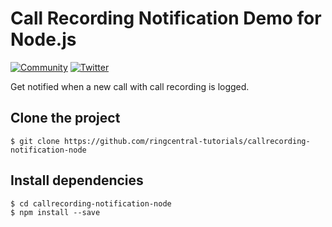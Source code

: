 # Call Recording Notification Demo for Node.js

[![Community][community-img]][community-url]
[![Twitter][twitter-img]][twitter-url]

 [community-img]: https://img.shields.io/badge/dynamic/json.svg?label=community&colorB=&suffix=%20users&query=$.approximate_people_count&uri=http%3A%2F%2Fapi.getsatisfaction.com%2Fcompanies%2F102909.json
 [community-url]: https://devcommunity.ringcentral.com/ringcentraldev
 [twitter-img]: https://img.shields.io/twitter/follow/ringcentraldevs.svg?style=social&label=follow
 [twitter-url]: https://twitter.com/RingCentralDevs
 
Get notified when a new call with call recording is logged.

## Clone the project

```
$ git clone https://github.com/ringcentral-tutorials/callrecording-notification-node
```

## Install dependencies

```
$ cd callrecording-notification-node
$ npm install --save
```
